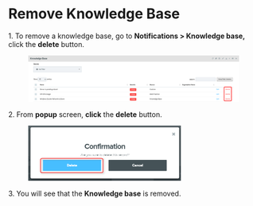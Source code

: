 # Remove Knowledge Base

1\.      To remove a knowledge base, go to **Notifications > Knowledge base,** click the **delete** button.

<figure><img src="../../../.gitbook/assets/image (283).png" alt=""><figcaption></figcaption></figure>

2\.      From **popup** screen, **click** the **delete** button.

<div align="left">

<figure><img src="../../../.gitbook/assets/image (428).png" alt="" width="307"><figcaption></figcaption></figure>

</div>

3\.      You will see that the **Knowledge base** is removed.
